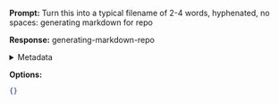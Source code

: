 **Prompt:**
Turn this into a typical filename of  2-4 words, hyphenated, no spaces: generating markdown for repo

**Response:**
generating-markdown-repo

<details><summary>Metadata</summary>

- Duration: 350 ms
- Datetime: 2024-01-13T11:59:07.413822
- Model: gpt-3.5-turbo-0613

</details>

**Options:**
```json
{}
```

